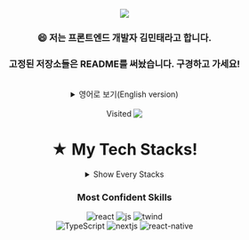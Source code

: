 

<div align="center">

<p align='center'>
    <img src="https://capsule-render.vercel.app/api?type=waving&color=auto&height=300&section=header&text=Welcome%20to%20my%20Github!&fontSize=50&animation=fadeIn&fontAlignY=38&desc=I'm%20Frontend%20engineer%20MintaeKim&descAlignY=51&descAlign=62"/>
</p>

  
### 😄 저는 프론트엔드 개발자 **김민태**라고 합니다.
### 고정된 저장소들은 README를 써놨습니다. 구경하고 가세요!

<br>

<details>
    <summary>영어로 보기(English version)</summary>

<!-- summary 아래 한칸 공백 두고 내용 삽입 -->
### 😄 Hello. My name is mintaeKim and I'm a Front-End Developer.
### The pinned repositories got README on each of them. Feel free to look around!

</details>

</div>

<div align="center">
<br>

<div align="center">
  <span>Visited </span><img align="top" src="https://gh-hits.nomadcoders.workers.dev/view?username=mintae1117" />
</div>

# ★ My Tech Stacks!

<details>
    <summary> Show Every Stacks</summary>

<!-- summary 아래 한칸 공백 두고 내용 삽입 -->
  <h3>Learned Or Experienced</h3>

  <div>
      <h4>Front-End</h4>
  </div>

  ![html5](https://img.shields.io/badge/HTML5-E34F26?style=for-the-badge&logo=html5&logoColor=white)
  ![CSS3](https://img.shields.io/badge/css3-%231572B6.svg?style=for-the-badge&logo=css3&logoColor=white)
  ![js](https://img.shields.io/badge/JavaScript-F7DF1E?style=for-the-badge&logo=JavaScript&logoColor=white)
  ![react](https://img.shields.io/badge/React-20232A?style=for-the-badge&logo=react&logoColor=61DAFB)
  ![TypeScript](https://img.shields.io/badge/typescript-%23007ACC.svg?style=for-the-badge&logo=typescript&logoColor=white)
  ![Styled Components](https://img.shields.io/badge/styled--components-DB7093?style=for-the-badge&logo=styled-components&logoColor=white)
  <img src="https://img.shields.io/badge/recoil-3578E5?style=for-the-badge&logo=recoil&logoColor=white">
  ![reactquery](https://img.shields.io/badge/React_Query-FF4154?style=for-the-badge&logo=ReactQuery&logoColor=white)
  ![electron](https://img.shields.io/badge/Electron-2B2E3A?style=for-the-badge&logo=electron&logoColor=9FEAF9)
  ![nextjs](https://img.shields.io/badge/Next.js-000?logo=nextdotjs&logoColor=fff&style=for-the-badge)
  ![twind](https://img.shields.io/badge/Tailwind_CSS-38B2AC?style=for-the-badge&logo=tailwind-css&logoColor=white)
  ![scss](https://img.shields.io/badge/Sass-CC6699?style=for-the-badge&logo=sass&logoColor=white)
  ![react-native](https://img.shields.io/badge/React_Native-20232A?style=for-the-badge&logo=react&logoColor=61DAFB)
  
  <div>
      <h4>Back-End</h4>
  </div>

  ![java](https://img.shields.io/badge/Java-ED8B00?style=for-the-badge&logo=openjdk&logoColor=white)
  ![postgre](https://img.shields.io/badge/PostgreSQL-316192?style=for-the-badge&logo=postgresql&logoColor=white)
  ![dbeaver](https://img.shields.io/badge/dbeaver-382923?style=for-the-badge&logo=dbeaver&logoColor=white)
  ![Firebase](https://img.shields.io/badge/firebase-a08021?style=for-the-badge&logo=firebase&logoColor=ffcd34)
  ![socketio](https://img.shields.io/badge/Socket.io-010101?&style=for-the-badge&logo=Socket.io&logoColor=white)

  <div>
      <h4>ETC</h4>
  </div>

  ![c](https://img.shields.io/badge/C-00599C?style=for-the-badge&logo=c&logoColor=white)
  ![c++](https://img.shields.io/badge/C%2B%2B-00599C?style=for-the-badge&logo=c%2B%2B&logoColor=white)
  ![python](https://img.shields.io/badge/Python-3776AB?style=for-the-badge&logo=python&logoColor=white)
  ![git](https://img.shields.io/badge/GIT-E44C30?style=for-the-badge&logo=git&logoColor=white)
  ![intellij](https://img.shields.io/badge/IntelliJ_IDEA-000000.svg?style=for-the-badge&logo=intellij-idea&logoColor=white)
  ![Vercel](https://img.shields.io/badge/vercel-%23000000.svg?style=for-the-badge&logo=vercel&logoColor=white)
  ![netlify](https://img.shields.io/badge/Netlify-00C7B7?style=for-the-badge&logo=netlify&logoColor=white)
  ![vite](https://img.shields.io/badge/Vite-B73BFE?style=for-the-badge&logo=vite&logoColor=FFD62E)
  
</details>

<h3>Most Confident Skills</h3>

![react](https://img.shields.io/badge/React-20232A?style=for-the-badge&logo=react&logoColor=61DAFB)
![js](https://img.shields.io/badge/JavaScript-F7DF1E?style=for-the-badge&logo=JavaScript&logoColor=white)
![twind](https://img.shields.io/badge/Tailwind_CSS-38B2AC?style=for-the-badge&logo=tailwind-css&logoColor=white)<br>
![TypeScript](https://img.shields.io/badge/typescript-%23007ACC.svg?style=for-the-badge&logo=typescript&logoColor=white)
![nextjs](https://img.shields.io/badge/Next.js-000?logo=nextdotjs&logoColor=fff&style=for-the-badge)
![react-native](https://img.shields.io/badge/React_Native-20232A?style=for-the-badge&logo=react&logoColor=61DAFB)

</div>
<br>

